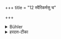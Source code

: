 +++
title = "12 स्वैरिकर्मसु च"

+++

<details><summary>Bühler</summary>

12. And whilst performing acts for his pleasure,
</details>

<details><summary>हरदत्त-टीका</summary>

## सूत्रम्
स्वैरिकर्मसु च ॥१०॥  
### टिप्पनी
नाधीयीतेत्येव ॥१०॥
</details>
